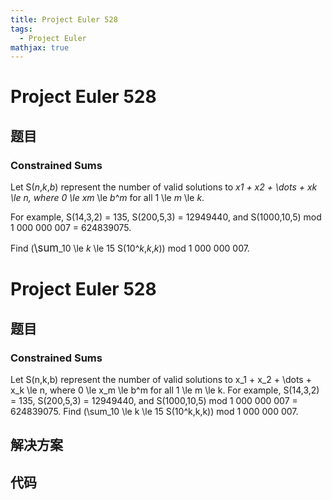 ```yaml
---
title: Project Euler 528
tags:
  - Project Euler
mathjax: true
---
```

<escape><!-- more --></escape>
    
# Project Euler 528
## 题目
### Constrained Sums

Let S(<var>n</var>,<var>k</var>,<var>b</var>) represent the number of valid solutions to <var>x</var>_1 + <var>x</var>_2 + \dots + <var>x</var>_<var>k</var> \le <var>n</var>, where 0 \le <var>x</var>_<var>m</var> \le <var>b</var>^<var>m</var> for all 1 \le <var>m</var> \le <var>k</var>.

For example, S(14,3,2) = 135, S(200,5,3) = 12949440, and S(1000,10,5) mod 1 000 000 007 = 624839075.

Find (<span style="font-size:larger;">\sum</span>_10 \le <var>k</var> \le 15 S(10^<var>k</var>,<var>k</var>,<var>k</var>)) mod 1 000 000 007.


# Project Euler 528
## 题目
### Constrained Sums

Let S(n,k,b) represent the number of valid solutions to x_1 + x_2 + \dots + x_k \le n, where 0 \le x_m \le b^m for all 1 \le m \le k.
For example, S(14,3,2) = 135, S(200,5,3) = 12949440, and S(1000,10,5) mod 1 000 000 007 = 624839075.
Find (\sum_10 \le k \le 15 S(10^k,k,k)) mod 1 000 000 007.


## 解决方案


## 代码


